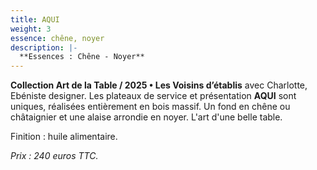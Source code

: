 ```yaml
---
title: AQUI
weight: 3
essence: chêne, noyer
description: |-
  **Essences : Chêne - Noyer**
---
```


**Collection Art de la Table / 2025 • Les Voisins d’établis** avec Charlotte, Ebéniste designer.
Les plateaux de service et présentation **AQUI** sont uniques, réalisées entièrement en bois massif.
Un fond en chêne ou châtaignier et une alaise arrondie en noyer.
L'art d'une belle table.

Finition : huile alimentaire. 

*Prix : 240 euros TTC.*
